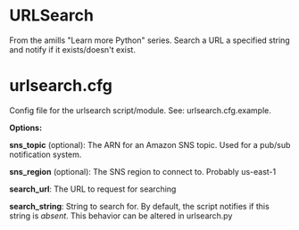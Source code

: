 # URLSearch

From the amills "Learn more Python" series. Search a URL a specified string and notify if it exists/doesn't exist.

# urlsearch.cfg

Config file for the urlsearch script/module. See: urlsearch.cfg.example.

**Options:**

**sns_topic** (optional): The ARN for an Amazon SNS topic. Used for a pub/sub notification system.

**sns_region** (optional): The SNS region to connect to. Probably us-east-1

**search_url**: The URL to request for searching

**search_string**: String to search for. By default, the script notifies if this string is _absent_. This behavior can be altered in urlsearch.py


